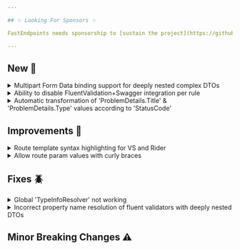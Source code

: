 ```yaml
---

## ✨ Looking For Sponsors ✨

FastEndpoints needs sponsorship to [sustain the project](https://github.com/FastEndpoints/FastEndpoints/issues/449). Please help out if you can.

---
```


[//]: # (<details><summary>title text</summary></details>)

## New 🎉

<details><summary>Multipart Form Data binding support for deeply nested complex DTOs</summary>

todo: write docs + write description here

</details>

<details><summary>Ability to disable FluentValidation+Swagger integration per rule</summary>

The built-in FV+Swagger integration can be disabled per property rule with the newly added `.SwaggerIgnore()` extension method as shown below.

```csharp
sealed class MyValidator : Validator<MyRequest>
{
    public MyValidator()
    {
        RuleFor(x => x.Id)
            .NotEmpty()
            .SwaggerIgnore();
    }
}
```

</details>

<details><summary>Automatic transformation of 'ProblemDetails.Title' & 'ProblemDetails.Type' values according to 'StatusCode'</summary>

The `ProblemDetails` Title and Type values will now be automatically determined/transformed according to the `Status` code of the instance. The default behavior can be changed by setting your own `TypeTransformer` and `TitleTransformer` functions like so:

```csharp
app.UseFastEndpoints(
       cfg => cfg.Errors.UseProblemDetails(
           pCfg =>
           {
               pCfg.TypeTransformer
                   = pd =>
                     {
                         switch (pd.Status)
                         {
                             case 404:
                                 return "https://www.rfc-editor.org/rfc/rfc7231#section-6.5.4";
                             case 429:
                                 return "https://www.rfc-editor.org/rfc/rfc6585#section-4";
                             default:
                                 return "https://www.rfc-editor.org/rfc/rfc7231#section-6.5.1";
                         }
                     };
           }))
```

</details>

## Improvements 🚀

<details><summary>Route template syntax highlighting for VS and Rider</summary>

Route template items such as the following will now be correctly syntax highlighted in Rider and Visual Studio:

```csharp
Get("api/invoice/{id}/print")
```

</details>

<details><summary>Allow route param values with curly braces</summary>

The default request binder did not bind incoming route parameter values with curly braces such as:

```http
http://localhost:5000/invoice/{123-456}
```

</details>

## Fixes 🪲

<details><summary>Global 'TypeInfoResolver' not working</summary>

As reported by #783, there was an oversight in the way the built-in modifiers were checking the existence of custom attributes which lead to DTO properties being marked as "should not serialize".

</details>

<details><summary>Incorrect property name resolution of fluent validators with deeply nested DTOs</summary>

When json property naming policy is applied to fluentvalidation property chains, it was not correctly resolving the property chains for deeply nested request DTO properties.

</details>

## Minor Breaking Changes ⚠️